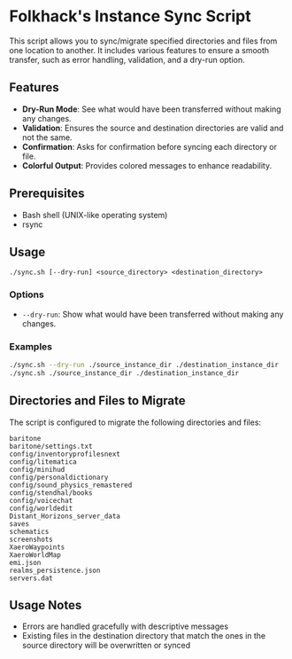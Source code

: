 # Folkhack's Instance Sync Script

This script allows you to sync/migrate specified directories and files from one location to another. It includes various features to ensure a smooth transfer, such as error handling, validation, and a dry-run option.

## Features

- **Dry-Run Mode**: See what would have been transferred without making any changes.
- **Validation**: Ensures the source and destination directories are valid and not the same.
- **Confirmation**: Asks for confirmation before syncing each directory or file.
- **Colorful Output**: Provides colored messages to enhance readability.

## Prerequisites

- Bash shell (UNIX-like operating system)
- rsync

## Usage

```
./sync.sh [--dry-run] <source_directory> <destination_directory>
```

### Options

- `--dry-run`: Show what would have been transferred without making any changes.

### Examples

```bash
./sync.sh --dry-run ./source_instance_dir ./destination_instance_dir
./sync.sh ./source_instance_dir ./destination_instance_dir
```

## Directories and Files to Migrate

The script is configured to migrate the following directories and files:

```
baritone
baritone/settings.txt
config/inventoryprofilesnext
config/litematica
config/minihud
config/personaldictionary
config/sound_physics_remastered
config/stendhal/books
config/voicechat
config/worldedit
Distant_Horizons_server_data
saves
schematics
screenshots
XaeroWaypoints
XaeroWorldMap
emi.json
realms_persistence.json
servers.dat
```

## Usage Notes

* Errors are handled gracefully with descriptive messages
* Existing files in the destination directory that match the ones in the source directory will be overwritten or synced
